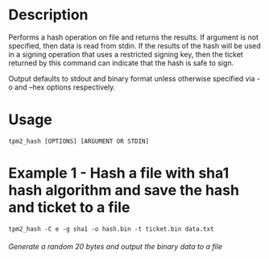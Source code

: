 # Description
Performs a hash operation on file and returns the results.  If argument is not specified, then data is read from stdin.  If the results of the hash will be used in
a signing operation that uses a restricted signing key, then the ticket returned by this command can indicate that the hash is safe to sign.

Output defaults to stdout and binary format unless otherwise specified via -o and –hex options respectively.

# Usage
`tpm2_hash [OPTIONS] [ARGUMENT OR STDIN]`

# Example 1 - Hash a file with sha1 hash algorithm and save the hash and ticket to a file
`tpm2_hash -C e -g sha1 -o hash.bin -t ticket.bin data.txt`
###### Generate a random 20 bytes and output the binary data to a file
